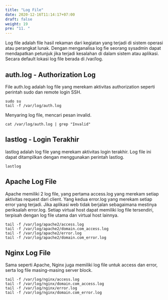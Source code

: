 ```yaml
---
title: "Log File"
date: 2020-12-16T11:14:17+07:00
draft: false
weight: 19
pre: "11. "
---
```


Log file adalah file hasil rekaman dari kegiatan yang terjadi di sistem operasi atau perangkat lunak. Dengan menganalisa log fie seorang sysadmin dapat mendapatkan petunjuk jika terjadi kesalahan di dalam sistem atau aplikasi. Secara default lokasi log file berada di /var/log.

## auth.log - Authorization Log

File auth.log adalah log file yang merekam aktivitas authorization seperti perintah sudo dan remote login SSH.

```
sudo su
tail -f /var/log/auth.log
```

Menyaring log file, mencari pesan invalid.

```
cat /var/log/auth.log | grep "Invalid"
```

## lastlog - Login Terakhir

lastlog adalah log file yang merekam aktivitas login terakhir. Log file ini dapat ditampilkan dengan menggunakan perintah lastlog.

```
lastlog
```

## Apache Log File

Apache memiliki 2 log file, yang pertama access.log yang merekam setiap aktivitas request dari client. Yang kedua error.log yang merekam setiap error yang terjadi. Jika aplikasi web tidak berjalan sebagaimana mestinya periksalah error.log. Setiap virtual host dapat memiliki log file tersendiri, terpisah dengan log file utama dan virtual host lainnya.

```
tail -f /var/log/apache2/access.log
tail -f /var/log/apache2/domain.com_access.log
tail -f /var/log/apache2/error.log
tail -f /var/log/apache2/domain.com_error.log

```

## Nginx Log File

Sama seperti Apache, Nginx juga memiliki log file untuk access dan error, serta log file masing-masing server block.

```
tail -f /var/log/nginx/access.log
tail -f /var/log/nginx/domain.com_access.log
tail -f /var/log/nginx/error.log
tail -f /var/log/nginx/domain.com_error.log

```

